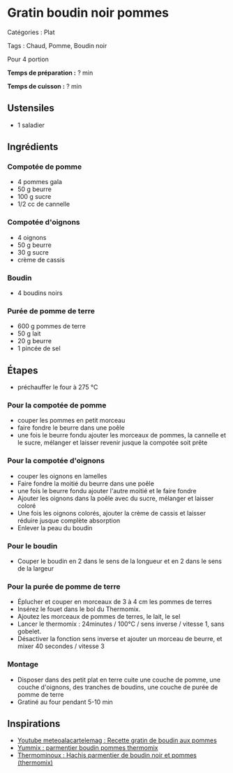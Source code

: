 # Gratin boudin noir pommes

Catégories : Plat

Tags : Chaud, Pomme, Boudin noir

Pour 4 portion

**Temps de préparation :** ? min

**Temps de cuisson :** ? min

## Ustensiles

* 1 saladier

## Ingrédients

### Compotée de pomme

* 4 pommes gala
* 50 g beurre
* 100 g sucre
* 1/2 cc de cannelle

### Compotée d'oignons

* 4 oignons
* 50 g beurre
* 30 g sucre
* crème de cassis

### Boudin

* 4 boudins noirs

### Purée de pomme de terre

* 600 g pommes de terre
* 50 g lait
* 20 g beurre
* 1 pincée de sel

## Étapes

* préchauffer le four à 275 °C

### Pour la compotée de pomme

* couper les pommes en petit morceau
* faire fondre le beurre dans une poêle
* une fois le beurre fondu ajouter les morceaux de pommes, la cannelle et le sucre, mélanger et laisser revenir jusque la compotée soit prête

### Pour la compotée d'oignons

* couper les oignons en lamelles
* Faire fondre la  moitié du beurre dans une poêle 
* une fois le beurre fondu ajouter l'autre moitié et le faire fondre
* Ajouter les oignons dans la poêle avec du sucre, mélanger et laisser coloré
* Une fois les oignons colorés, ajouter la crème de cassis et laisser réduire jusque complète absorption
* Enlever la peau du boudin

### Pour le boudin

* Couper le boudin en 2 dans le sens de la longueur et en 2 dans le sens de la largeur

### Pour la purée de pomme de terre

* Éplucher et couper en morceaux de 3 à 4 cm les pommes de terres
* Insérez le fouet dans le bol du Thermomix.
* Ajoutez les morceaux de pommes de terres, le lait, le sel
* Lancer le thermomix : 24minutes / 100°C / sens inverse / vitesse 1, sans gobelet.
* Désactiver la fonction sens inverse et ajouter un morceau de beurre, et mixer 40 secondes / vitesse 3

### Montage

* Disposer dans des petit plat en terre cuite une couche de pomme, une couche d'oignons, des tranches de boudins, une couche de purée de pomme de terre
* Gratiné au four pendant 5-10 min

## Inspirations

* [Youtube meteoalacartelemag : Recette gratin de boudin aux pommes](https://www.youtube.com/watch?v=63lyeTxMrB0)
* [Yummix : parmentier boudin pommes thermomix](https://yummix.fr/parmentier-boudin-pommes-thermomix/)
* [Thermominoux : Hachis parmentier de boudin noir et pommes (thermomix)](http://thermominoux.over-blog.com/article-hachis-parmentier-de-boudin-noir-et-pommes-101188585.html)